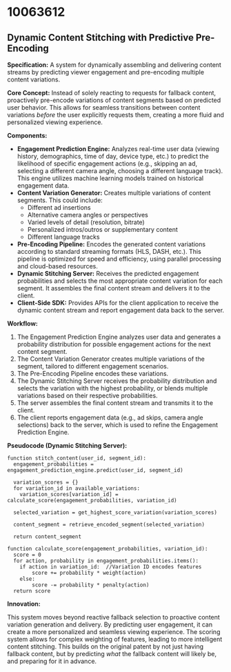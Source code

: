 # 10063612

## Dynamic Content Stitching with Predictive Pre-Encoding

**Specification:** A system for dynamically assembling and delivering content streams by predicting viewer engagement and pre-encoding multiple content variations.

**Core Concept:**  Instead of solely reacting to requests for fallback content, proactively pre-encode variations of content segments based on predicted user behavior. This allows for seamless transitions between content variations *before* the user explicitly requests them, creating a more fluid and personalized viewing experience.

**Components:**

*   **Engagement Prediction Engine:** Analyzes real-time user data (viewing history, demographics, time of day, device type, etc.) to predict the likelihood of specific engagement actions (e.g., skipping an ad, selecting a different camera angle, choosing a different language track).  This engine utilizes machine learning models trained on historical engagement data.
*   **Content Variation Generator:**  Creates multiple variations of content segments. This could include:
    *   Different ad insertions
    *   Alternative camera angles or perspectives
    *   Varied levels of detail (resolution, bitrate)
    *   Personalized intros/outros or supplementary content
    *   Different language tracks
*   **Pre-Encoding Pipeline:**  Encodes the generated content variations according to standard streaming formats (HLS, DASH, etc.). This pipeline is optimized for speed and efficiency, using parallel processing and cloud-based resources.
*   **Dynamic Stitching Server:**  Receives the predicted engagement probabilities and selects the most appropriate content variation for each segment.  It assembles the final content stream and delivers it to the client.
*   **Client-Side SDK:**  Provides APIs for the client application to receive the dynamic content stream and report engagement data back to the server.

**Workflow:**

1.  The Engagement Prediction Engine analyzes user data and generates a probability distribution for possible engagement actions for the next content segment.
2.  The Content Variation Generator creates multiple variations of the segment, tailored to different engagement scenarios.
3.  The Pre-Encoding Pipeline encodes these variations.
4.  The Dynamic Stitching Server receives the probability distribution and selects the variation with the highest probability, or blends multiple variations based on their respective probabilities.
5.  The server assembles the final content stream and transmits it to the client.
6.  The client reports engagement data (e.g., ad skips, camera angle selections) back to the server, which is used to refine the Engagement Prediction Engine.

**Pseudocode (Dynamic Stitching Server):**

```
function stitch_content(user_id, segment_id):
  engagement_probabilities = engagement_prediction_engine.predict(user_id, segment_id)
  
  variation_scores = {}
  for variation_id in available_variations:
    variation_scores[variation_id] = calculate_score(engagement_probabilities, variation_id)
    
  selected_variation = get_highest_score_variation(variation_scores)
  
  content_segment = retrieve_encoded_segment(selected_variation)
  
  return content_segment
  
function calculate_score(engagement_probabilities, variation_id):
  score = 0
  for action, probability in engagement_probabilities.items():
    if action in variation_id:  //Variation ID encodes features
        score += probability * weight(action)
    else:
        score -= probability * penalty(action)
  return score

```

**Innovation:**

This system moves beyond reactive fallback selection to proactive content variation generation and delivery.  By predicting user engagement, it can create a more personalized and seamless viewing experience. The scoring system allows for complex weighting of features, leading to more intelligent content stitching. This builds on the original patent by not just having fallback content, but by predicting *what* the fallback content will likely be, and preparing for it in advance.